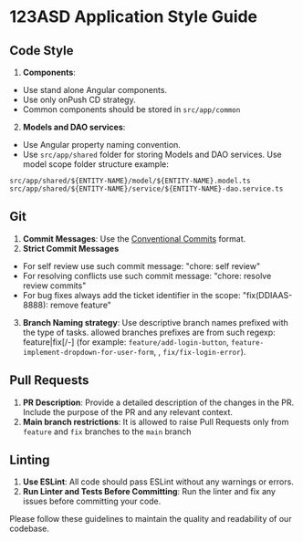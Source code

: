# 123ASD Application Style Guide

## Code Style

1. **Components**:
 - Use stand alone Angular components.
 - Use only onPush CD strategy.
 - Common components should be stored in `src/app/common`
2. **Models and DAO services**:
 - Use Angular property naming convention.
 - Use `src/app/shared` folder for storing Models and DAO services. Use model scope folder structure example:
```
src/app/shared/${ENTITY-NAME}/model/${ENTITY-NAME}.model.ts
src/app/shared/${ENTITY-NAME}/service/${ENTITY-NAME}-dao.service.ts
```

## Git

1. **Commit Messages**: Use the [Conventional Commits](https://www.conventionalcommits.org/) format.
2. **Strict Commit Messages**
  - For self review use such commit message: "chore: self review"
  - For resolving conflicts use such commit message: "chore: resolve review commits"
  - For bug fixes always add the ticket identifier in the scope: "fix(DDIAAS-8888): remove feature"
3. **Branch Naming strategy**: Use descriptive branch names prefixed with the type of tasks. allowed branches prefixes are from such regexp: feature|fix[/-]
(for example: `feature/add-login-button`, `feature-implement-dropdown-for-user-form`, , `fix/fix-login-error`).

## Pull Requests

1. **PR Description**: Provide a detailed description of the changes in the PR. Include the purpose of the PR and any relevant context.
2. **Main branch restrictions**: It is allowed to raise Pull Requests only from `feature` and `fix` branches to the `main` branch


## Linting

1. **Use ESLint**: All code should pass ESLint without any warnings or errors.
2. **Run Linter and Tests Before Committing**: Run the linter and fix any issues before committing your code.

Please follow these guidelines to maintain the quality and readability of our codebase.
